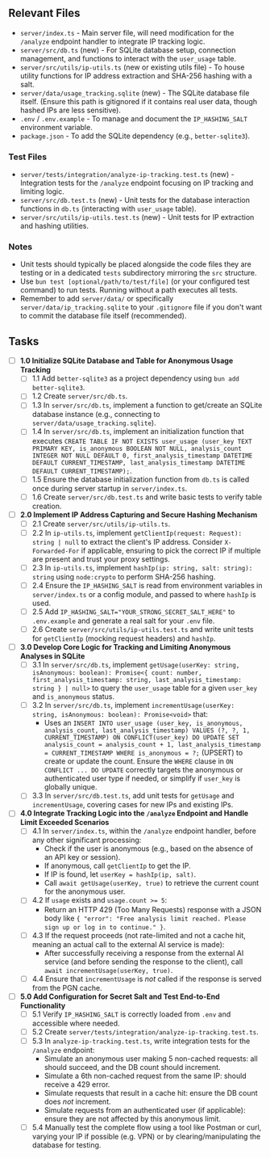## Relevant Files

- `server/index.ts` - Main server file, will need modification for the `/analyze` endpoint handler to integrate IP tracking logic.
- `server/src/db.ts` (new) - For SQLite database setup, connection management, and functions to interact with the `user_usage` table.
- `server/src/utils/ip-utils.ts` (new or existing utils file) - To house utility functions for IP address extraction and SHA-256 hashing with a salt.
- `server/data/usage_tracking.sqlite` (new) - The SQLite database file itself. (Ensure this path is gitignored if it contains real user data, though hashed IPs are less sensitive).
- `.env` / `.env.example` - To manage and document the `IP_HASHING_SALT` environment variable.
- `package.json` - To add the SQLite dependency (e.g., `better-sqlite3`).

### Test Files
- `server/tests/integration/analyze-ip-tracking.test.ts` (new) - Integration tests for the `/analyze` endpoint focusing on IP tracking and limiting logic.
- `server/src/db.test.ts` (new) - Unit tests for the database interaction functions in `db.ts` (interacting with `user_usage` table).
- `server/src/utils/ip-utils.test.ts` (new) - Unit tests for IP extraction and hashing utilities.

### Notes

- Unit tests should typically be placed alongside the code files they are testing or in a dedicated `tests` subdirectory mirroring the `src` structure.
- Use `bun test [optional/path/to/test/file]` (or your configured test command) to run tests. Running without a path executes all tests.
- Remember to add `server/data/` or specifically `server/data/ip_tracking.sqlite` to your `.gitignore` file if you don't want to commit the database file itself (recommended).

## Tasks

- [ ] **1.0 Initialize SQLite Database and Table for Anonymous Usage Tracking**
  - [ ] 1.1 Add `better-sqlite3` as a project dependency using `bun add better-sqlite3`.
  - [ ] 1.2 Create `server/src/db.ts`.
  - [ ] 1.3 In `server/src/db.ts`, implement a function to get/create an SQLite database instance (e.g., connecting to `server/data/usage_tracking.sqlite`).
  - [ ] 1.4 In `server/src/db.ts`, implement an initialization function that executes `CREATE TABLE IF NOT EXISTS user_usage (user_key TEXT PRIMARY KEY, is_anonymous BOOLEAN NOT NULL, analysis_count INTEGER NOT NULL DEFAULT 0, first_analysis_timestamp DATETIME DEFAULT CURRENT_TIMESTAMP, last_analysis_timestamp DATETIME DEFAULT CURRENT_TIMESTAMP);`.
  - [ ] 1.5 Ensure the database initialization function from `db.ts` is called once during server startup in `server/index.ts`.
  - [ ] 1.6 Create `server/src/db.test.ts` and write basic tests to verify table creation.

- [ ] **2.0 Implement IP Address Capturing and Secure Hashing Mechanism**
  - [ ] 2.1 Create `server/src/utils/ip-utils.ts`.
  - [ ] 2.2 In `ip-utils.ts`, implement `getClientIp(request: Request): string | null` to extract the client's IP address. Consider `X-Forwarded-For` if applicable, ensuring to pick the correct IP if multiple are present and trust your proxy settings.
  - [ ] 2.3 In `ip-utils.ts`, implement `hashIp(ip: string, salt: string): string` using `node:crypto` to perform SHA-256 hashing.
  - [ ] 2.4 Ensure the `IP_HASHING_SALT` is read from environment variables in `server/index.ts` or a config module, and passed to where `hashIp` is used.
  - [ ] 2.5 Add `IP_HASHING_SALT="YOUR_STRONG_SECRET_SALT_HERE"` to `.env.example` and generate a real salt for your `.env` file.
  - [ ] 2.6 Create `server/src/utils/ip-utils.test.ts` and write unit tests for `getClientIp` (mocking request headers) and `hashIp`.

- [ ] **3.0 Develop Core Logic for Tracking and Limiting Anonymous Analyses in SQLite**
  - [ ] 3.1 In `server/src/db.ts`, implement `getUsage(userKey: string, isAnonymous: boolean): Promise<{ count: number, first_analysis_timestamp: string, last_analysis_timestamp: string } | null>` to query the `user_usage` table for a given `user_key` and `is_anonymous` status.
  - [ ] 3.2 In `server/src/db.ts`, implement `incrementUsage(userKey: string, isAnonymous: boolean): Promise<void>` that:
    - Uses an `INSERT INTO user_usage (user_key, is_anonymous, analysis_count, last_analysis_timestamp) VALUES (?, ?, 1, CURRENT_TIMESTAMP) ON CONFLICT(user_key) DO UPDATE SET analysis_count = analysis_count + 1, last_analysis_timestamp = CURRENT_TIMESTAMP WHERE is_anonymous = ?;` (UPSERT) to create or update the count. Ensure the `WHERE` clause in `ON CONFLICT ... DO UPDATE` correctly targets the anonymous or authenticated user type if needed, or simplify if `user_key` is globally unique.
  - [ ] 3.3 In `server/src/db.test.ts`, add unit tests for `getUsage` and `incrementUsage`, covering cases for new IPs and existing IPs.

- [ ] **4.0 Integrate Tracking Logic into the `/analyze` Endpoint and Handle Limit Exceeded Scenarios**
  - [ ] 4.1 In `server/index.ts`, within the `/analyze` endpoint handler, before any other significant processing:
    - Check if the user is anonymous (e.g., based on the absence of an API key or session).
    - If anonymous, call `getClientIp` to get the IP.
    - If IP is found, let `userKey = hashIp(ip, salt)`.
    - Call `await getUsage(userKey, true)` to retrieve the current count for the anonymous user.
  - [ ] 4.2 If `usage` exists and `usage.count >= 5`:
    - Return an HTTP 429 (Too Many Requests) response with a JSON body like `{ "error": "Free analysis limit reached. Please sign up or log in to continue." }`.
  - [ ] 4.3 If the request proceeds (not rate-limited and not a cache hit, meaning an actual call to the external AI service is made):
    - After successfully receiving a response from the external AI service (and before sending the response to the client), call `await incrementUsage(userKey, true)`.
  - [ ] 4.4 Ensure that `incrementUsage` is *not* called if the response is served from the PGN cache.

- [ ] **5.0 Add Configuration for Secret Salt and Test End-to-End Functionality**
  - [ ] 5.1 Verify `IP_HASHING_SALT` is correctly loaded from `.env` and accessible where needed.
  - [ ] 5.2 Create `server/tests/integration/analyze-ip-tracking.test.ts`.
  - [ ] 5.3 In `analyze-ip-tracking.test.ts`, write integration tests for the `/analyze` endpoint:
    - Simulate an anonymous user making 5 non-cached requests: all should succeed, and the DB count should increment.
    - Simulate a 6th non-cached request from the same IP: should receive a 429 error.
    - Simulate requests that result in a cache hit: ensure the DB count does *not* increment.
    - Simulate requests from an authenticated user (if applicable): ensure they are not affected by this anonymous limit.
  - [ ] 5.4 Manually test the complete flow using a tool like Postman or curl, varying your IP if possible (e.g. VPN) or by clearing/manipulating the database for testing.
